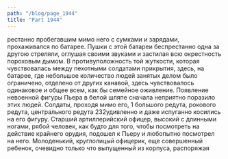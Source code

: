 ```yaml
---
path: "/blog/page_1944"
title: "Part 1944"
---
```


рестанно пробегавшим мимо него с сумками и зарядами, прохаживался по батарее. Пушки с этой батареи беспрестанно одна за другою стреляли, оглушая своими звуками и застилая всю окрестность пороховым дымом.
В противуположность той жуткости, которая чувствовалась между пехотными солдатами прикрытия, здесь, на батарее, где небольшое количество людей занятых делом было ограничено, отделено от других канавой, здесь чувствовалось одинаковое и общее всем, как бы семейное оживление.
Появление невоенной фигуры Пьера в белой шляпе сначала неприятно поразило этих людей. Солдаты, проходя мимо его, 1 большого редута, рокового редута, центрального редута
232удивленно и даже испуганно косились на его фигуру. Старший артиллерийский офицер, высокий с длинными ногами, рябой человек, как будто для того, чтобы посмотреть на действие крайнего орудия, подошел к Пьеру и любопытно посмотрел на него.
Молоденький, круглолицый офицерик, еще совершенный ребенок, очевидно только что выпущенный из корпуса, распоряжая
